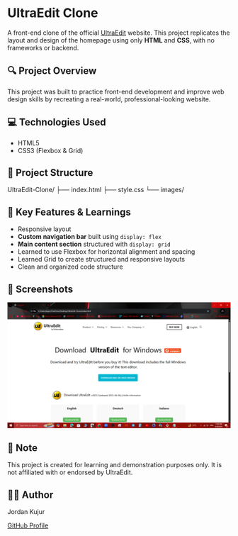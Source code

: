 # UltraEdit Clone

A front-end clone of the official [UltraEdit](https://www.ultraedit.com/downloads/ultraedit-download-thank-you/) website. This project replicates the layout and design of the homepage using only **HTML** and **CSS**, with no frameworks or backend.

## 🔍 Project Overview

This project was built to practice front-end development and improve web design skills by recreating a real-world, professional-looking website.

## 💻 Technologies Used

- HTML5
- CSS3 (Flexbox & Grid)


## 📁 Project Structure

UltraEdit-Clone/
├── index.html
├── style.css
└── images/



## 🎯 Key Features & Learnings

- Responsive layout
- **Custom navigation bar** built using `display: flex`
- **Main content section** structured with `display: grid`
- Learned to use Flexbox for horizontal alignment and spacing
- Learned Grid to create structured and responsive layouts
- Clean and organized code structure

## 📸 Screenshots

![UltraEdit Clone](./images/screenshot.png)

## 📌 Note

This project is created for learning and demonstration purposes only. It is not affiliated with or endorsed by UltraEdit.

## 🙋‍♂️ Author

Jordan Kujur  

[GitHub Profile](https://github.com/JordanDevCodes)

